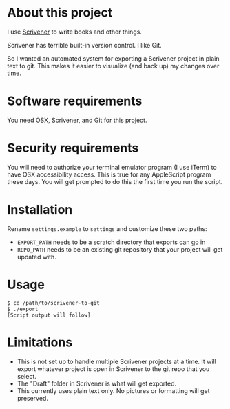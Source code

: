# About this project

I use [Scrivener](https://www.literatureandlatte.com/scrivener/overview) to write books and other things.

Scrivener has terrible built-in version control. I like Git.

So I wanted an automated system for exporting a Scrivener project in plain text to git. This makes it easier to visualize (and back up) my changes over time.

# Software requirements

You need OSX, Scrivener, and Git for this project.

# Security requirements

You will need to authorize your terminal emulator program (I use iTerm) to have OSX accessibility access. This is true for any AppleScript program these days. You will get prompted to do this the first time you run the script. 

# Installation

Rename `settings.example` to `settings` and customize these two paths:

- `EXPORT_PATH` needs to be a scratch directory that exports can go in
- `REPO_PATH` needs to be an existing git repository that your project will get updated with.

# Usage

```
$ cd /path/to/scrivener-to-git
$ ./export
[Script output will follow]
```

# Limitations

- This is not set up to handle multiple Scrivener projects at a time. It will export whatever project is open in Scrivener to the git repo that you select.
- The "Draft" folder in Scrivener is what will get exported.
- This currently uses plain text only. No pictures or formatting will get preserved.
